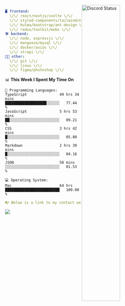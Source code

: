 
<a href="https://discord.com/users/279302975371870218" target="_blank">
    <img width="50%" align="right" alt="Discord Status" src="https://lanyard.cnrad.dev/api/279302975371870218?bg=161B22&borderRadius=5px%205px%200%200&hideTimestamp=true&idleMessage=Just%20chillin%27%20at%20the%20moment&animated=true">
</a>

```yaml
🖥️ frontend: 
  \/\/ react/nextjs/svelte \/\/
  \/\/ styled-components/tailwind/mui/
  \/\/ bulma/bootstrap/ant-design \/\/
  \/\/ redux/toolkit/mobx \/\/
🛠 backend: 
  \/\/ node, expressjs \/\/
  \/\/ mongoose/mysql \/\/
  \/\/ docker/axios \/\/
  \/\/ strapi \/\/
👨‍💻 other: 
  \/\/ git \/\/ 
  \/\/ linux \/\/
  \/\/ figma/photoshop \/\/
```
<!--START_SECTION:waka-->
📊 **This Week I Spent My Time On** 

```text
💬 Programming Languages: 
TypeScript               49 hrs 34 mins      ███████████████████░░░░░░   77.44 % 
JavaScript               5 hrs 53 mins       ██░░░░░░░░░░░░░░░░░░░░░░░   09.21 % 
CSS                      3 hrs 42 mins       █░░░░░░░░░░░░░░░░░░░░░░░░   05.80 % 
Markdown                 2 hrs 39 mins       █░░░░░░░░░░░░░░░░░░░░░░░░   04.16 % 
JSON                     58 mins             ░░░░░░░░░░░░░░░░░░░░░░░░░   01.53 % 

💻 Operating System: 
Mac                      64 hrs              █████████████████████████   100.00 % 
```


<!--END_SECTION:waka-->
```yaml
📭 Below is a link to my contact website 
```
<a href="https://mxns.xyz" target="_black"> <img src="https://img.shields.io/badge/website-161B22?style=for-the-badge&logo=About.me&logoColor=white"></img> <a/>
